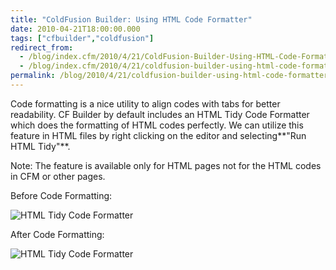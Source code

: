 ```yaml
---
title: "ColdFusion Builder: Using HTML Code Formatter"
date: 2010-04-21T18:00:00.000
tags: ["cfbuilder","coldfusion"]
redirect_from: 
  - /blog/index.cfm/2010/4/21/ColdFusion-Builder-Using-HTML-Code-Formatter/
  - /blog/index.cfm/2010/4/21/coldfusion-builder-using-html-code-formatter/
permalink: /blog/2010/4/21/coldfusion-builder-using-html-code-formatter/
---
```

Code formatting is a nice utility to align codes with tabs for better readability. CF Builder by default includes an HTML Tidy Code Formatter which does the formatting of HTML codes perfectly. We can utilize this feature in HTML files by right clicking on the editor and selecting**"Run HTML Tidy"**.

Note: The feature is available only for HTML pages not for the HTML codes in CFM or other pages.

Before Code Formatting:

![HTML Tidy Code Formatter](/assets/images/blog/CFBuilderB4Format.png "HTML Tidy Code Formatter")

After Code Formatting: 

![HTML Tidy Code Formatter](/assets/images/blog/CFBuilderCodeFormatted.png "Click to view enlarged Image")
